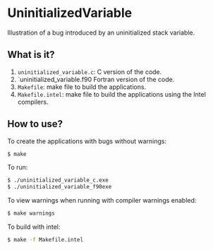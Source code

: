 # UninitializedVariable
Illustration of a bug introduced by an uninitialized stack variable.

## What is it?
1. `uninitialized_variable.c`: C version of the code.
1. `uninitialized_variable.f90 Fortran version of the code.
1. `Makefile`: make file to build the applications.
1. `Makefile.intel`: make file to build the applications using the
    Intel compilers.

## How to use?
To create the applications with bugs without warnings:
```bash
$ make
```
To run:
```bash
$ ./uninitialized_variable_c.exe
$ ./uninitialized_variable_f90exe
```

To view warnings when running with compiler warnings enabled:
```bash
$ make warnings
```

To build with intel:
```bash
$ make -f Makefile.intel
```
